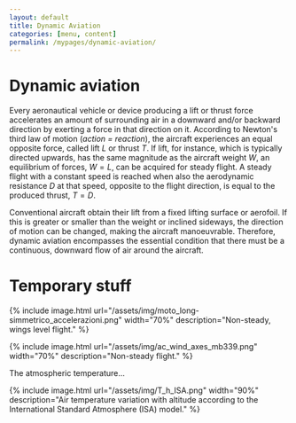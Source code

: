 ```yaml
---
layout: default
title: Dynamic Aviation
categories: [menu, content]
permalink: /mypages/dynamic-aviation/
---
```


# Dynamic aviation

Every aeronautical vehicle or device producing a lift or thrust force accelerates
an amount of surrounding air in a downward and/or backward direction
by exerting a force in that direction on it. According to Newton's third law
of motion (*action = reaction*), the aircraft experiences an equal opposite
force, called lift $L$ or thrust $T$. If lift, for instance, which is typically
directed upwards, has the same magnitude as the aircraft weight $W$, an equilibrium
of forces, $W = L$, can be acquired for steady flight. A steady flight with a constant speed
is reached when also the aerodynamic resistance $D$ at that speed, opposite to
the flight direction, is equal to the produced thrust, $T = D$.

Conventional aircraft obtain their lift from a fixed lifting surface or aerofoil.
If this is greater or smaller than the weight or inclined sideways, the direction of
motion can be changed, making the aircraft manoeuvrable. Therefore, dynamic
aviation encompasses the essential condition that there must be a
continuous, downward flow of air around the aircraft.

# Temporary stuff

{% include image.html
  url="/assets/img/moto_long-simmetrico_accelerazioni.png"
  width="70%"
  description="Non-steady, wings level flight."
  %}

{% include image.html
  url="/assets/img/ac_wind_axes_mb339.png"
  width="70%"
  description="Non-steady flight."
  %}


The atmospheric temperature...

{% include image.html
  url="/assets/img/T_h_ISA.png"
  width="90%"
  description="Air temperature variation with altitude according to the
    International Standard Atmosphere (ISA) model."
  %}
